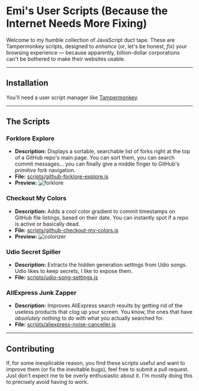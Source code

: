 # Emi's User Scripts (Because the Internet Needs More Fixing)

Welcome to my humble collection of JavaScript duct tape. These are Tampermonkey scripts, designed to *enhance* (or, let's be honest, *fix*) your browsing experience — because apparently, billion-dollar corporations can't be bothered to make their websites usable.

---

## Installation

You'll need a user script manager like [Tampermonkey](https://www.tampermonkey.net/).

---

## The Scripts

### Forklore Explore
- **Description:** Displays a sortable, searchable list of forks right at the top of a GitHub repo's main page. You can sort them, you can search commit messages... you can finally give a middle finger to GitHub's *primitive* fork navigation.
- **File:** [scripts/github-forklore-explore.js](scripts/github-forklore-explore.js)
- **Preview:**
  ![forklore](https://github.com/user-attachments/assets/5bed89c4-ffb8-466d-b15d-9e681d6a50fb)

### Checkout My Colors
- **Description:** Adds a cool color gradient to commit timestamps on GitHub file listings, based on their date. You can instantly spot if a repo is active or basically dead.
- **File:** [scripts/github-checkout-my-colors.js](scripts/github-checkout-my-colors.js)
- **Preview:**
  ![colorizer](https://github.com/user-attachments/assets/6c257be0-f4da-4390-90aa-c2b4272b0da5)

### Udio Secret Spiller
- **Description:** Extracts the hidden generation settings from Udio songs. Udio likes to keep secrets, I like to expose them.
- **File:** [scripts/udio-song-settings.js](scripts/udio-song-settings.js)

### AliExpress Junk Zapper
- **Description:** Improves AliExpress search results by getting rid of the useless products that clog up your screen. You know, the ones that have *absolutely nothing* to do with what you actually searched for.
- **File:** [scripts/aliexpress-noise-canceller.js](scripts/aliexpress-noise-canceller.js)

---

## Contributing

If, for some inexplicable reason, you find these scripts useful and want to improve them (or fix the inevitable bugs), feel free to submit a pull request. Just don't expect me to be overly enthusiastic about it. I'm mostly doing this to precisely avoid having to work.
